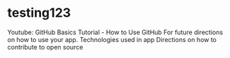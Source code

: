 # testing123
Youtube: GitHub Basics Tutorial - How to Use GitHub
For future directions on how to use your app.
Technologies used in app
Directions on how to contribute to open source